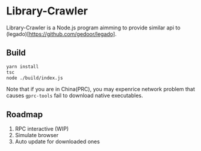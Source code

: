 # Library-Crawler
Library-Crawler is a Node.js program aimming to provide similar api to (legado)[https://github.com/gedoor/legado].

## Build
```bash
yarn install
tsc
node ./build/index.js
```
Note that if you are in China(PRC), you may expenrice network problem that causes `gprc-tools` fail to download native executables.

## Roadmap
1. RPC interactive (WIP)
2. Simulate browser
3. Auto update for downloaded ones
